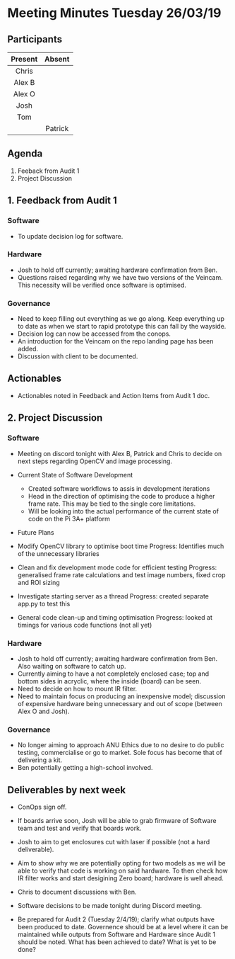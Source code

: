 # Meeting Minutes Tuesday 26/03/19

## Participants
|Present|Absent|
|:-----:|:----:|
|Chris||
|Alex B||
|Alex O||
|Josh||
|Tom||
||Patrick|


## Agenda
1. Feeback from Audit 1
2. Project Discussion


## 1. Feedback from Audit 1
### Software
* To update decision log for software.

### Hardware
* Josh to hold off currently; awaiting hardware confirmation from Ben.
* Questions raised regarding why we have two versions of the Veincam. This necessity will be verified once software is optimised.

### Governance
* Need to keep filling out everything as we go along. Keep everything up to date as when we start to rapid prototype this can fall by the wayside.
* Decision log can now be accessed from the conops.
* An introduction for the Veincam on the repo landing page has been added.
* Discussion with client to be documented.

## Actionables
* Actionables noted in Feedback and Action Items from Audit 1 doc.


## 2. Project Discussion
### Software
* Meeting on discord tonight with Alex B, Patrick and Chris to decide on next steps regarding OpenCV and image processing.

* Current State of Software Development
  * Created software workflows to assis in development iterations
  * Head in the direction of optimising the code to produce a higher frame rate. This may be tied to the single core limitations.
  * Will be looking into the actual performance of the current state of code on the Pi 3A+ platform

* Future Plans
* Modify OpenCV library to optimise boot time
    Progress: Identifies much of the unnecessary libraries
* Clean and fix development mode code for efficient testing
    Progress: generalised frame rate calculations and test image numbers, fixed crop and ROI sizing
* Investigate starting server as a thread
    Progress: created separate app.py to test this
* General code clean-up and timing optimisation
    Progress: looked at timings for various code functions (not all yet)

### Hardware
* Josh to hold off currently; awaiting hardware confirmation from Ben. Also waiting on software to catch up.
* Currently aiming to have a not completely enclosed case; top and bottom sides in acryclic, where the inside (board) can be seen.
* Need to decide on how to mount IR filter.
* Need to maintain focus on producing an inexpensive model; discussion of expensive hardware being unnecessary and out of scope (between Alex O and Josh).

### Governance
* No longer aiming to approach ANU Ethics due to no desire to do public testing, commercialise or go to market. Sole focus has become that of delivering a kit.
* Ben potentially getting a high-school involved.

## Deliverables by next week
* ConOps sign off.
* If boards arrive soon, Josh will be able to grab firmware of Software team and test and verify that boards work.
* Josh to aim to get enclosures cut with laser if possible (not a hard deliverable).
* Aim to show why we are potentially opting for two models as we will be able to verify that code is working on said hardware. To then check how IR filter works and start desigining Zero board; hardware is well ahead.
* Chris to document discussions with Ben.
* Software decisions to be made tonight during Discord meeting.

* Be prepared for Audit 2 (Tuesday 2/4/19); clarify what outputs have been produced to date. Governence should be at a level where it can be maintained while outputs from Software and Hardware since Audit 1 should be noted. What has been achieved to date? What is yet to be done?
